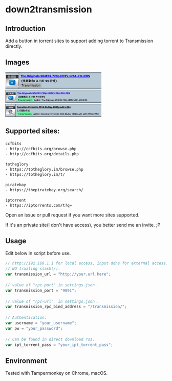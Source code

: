 # down2transmission

## Introduction
Add a button in torrent sites to support adding torrent to Transmission directly.

## Images
<img src="https://raw.githubusercontent.com/coderant/down2transmission/master/resource/img/main_page.jpg" width="300">
<img src="https://raw.githubusercontent.com/coderant/down2transmission/master/resource/img/added.jpg" width="300">
<img src="https://raw.githubusercontent.com/coderant/down2transmission/master/resource/img/duplicate.jpg" width="300">

## Supported sites:
```
ccfbits
- http://ccfbits.org/browse.php
- http://ccfbits.org/details.php

totheglory
- https://totheglory.im/browse.php
- https://totheglory.im/t/

piratebay
- https://thepiratebay.org/search/

iptorrent
- https://iptorrents.com/t?q=
```

Open an issue or pull request if you want more sites supported.

If it's an private site(I don't have access), you better send me an invite. ;P

## Usage
Edit below in script before use.

```javascript
// http://192.168.1.1 for local access, input ddns for external access.
// NO trailing slash(/).
var transmission_url = "http://your.url.here";

// value of "rpc-port" in settings.json .
var transmission_port = "9091";

// value of "rpc-url"  in settings.json .
var transmission_rpc_bind_address = "/transmission/";

// Authentication;
var username = "your_username";
var pw = "your_password";

// Can be found in direct download rss.
var ipt_torrent_pass = "your_ipt_torrent_pass";
```

## Environment
Tested with Tampermonkey on Chrome, macOS.
